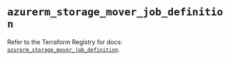 # `azurerm_storage_mover_job_definition`

Refer to the Terraform Registry for docs: [`azurerm_storage_mover_job_definition`](https://registry.terraform.io/providers/hashicorp/azurerm/4.32.0/docs/resources/storage_mover_job_definition).
